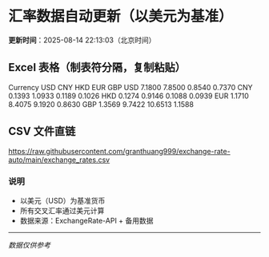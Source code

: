 # 汇率数据自动更新（以美元为基准）

**更新时间**：2025-08-14 22:13:03（北京时间）

## Excel 表格（制表符分隔，复制粘贴）

Currency	USD	CNY	HKD	EUR	GBP
USD		7.1800	7.8500	0.8540	0.7370
CNY	0.1393		1.0933	0.1189	0.1026
HKD	0.1274	0.9146		0.1088	0.0939
EUR	1.1710	8.4075	9.1920		0.8630
GBP	1.3569	9.7422	10.6513	1.1588	

## CSV 文件直链

https://raw.githubusercontent.com/granthuang999/exchange-rate-auto/main/exchange_rates.csv

### 说明
- 以美元（USD）为基准货币
- 所有交叉汇率通过美元计算
- 数据来源：ExchangeRate-API + 备用数据

---
*数据仅供参考*